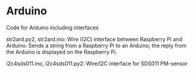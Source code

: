 # Arduino
Code for Arduino including interfaces

str2ard.py2, str2ard.ino: 
Wire (I2C) interface between Raspberry Pi and Arduino. Sends a string from a Raspberry Pi to an Arduino;
the reply from the Arduino is displayed on the Raspberry Pi.

i2c4sds011.ino, i2c4sds011.py2:
Wire/I2C interface for SDS011 PM-sensor

